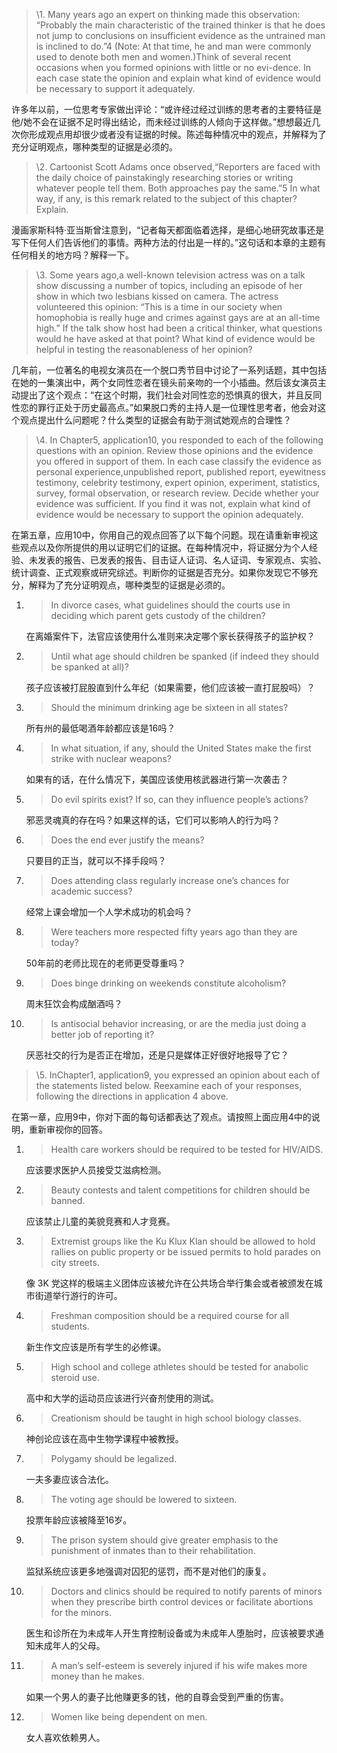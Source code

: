 > \1. Many years ago an expert on thinking made this observation: “Probably the main characteristic of the trained thinker is that he does not jump to conclusions on insufficient evidence as the untrained man is inclined to do.”4 (Note: At that time, he and man were commonly used to denote both men and women.)Think of several recent occasions when you formed opinions with little or no evi-dence. In each case state the opinion and explain what kind of evidence would be necessary to support it adequately.

许多年以前，一位思考专家做出评论：“或许经过经过训练的思考者的主要特征是他/她不会在证据不足时得出结论，而未经过训练的人倾向于这样做。”想想最近几次你形成观点用却很少或者没有证据的时候。陈述每种情况中的观点，并解释为了充分证明观点，哪种类型的证据是必须的。

> \2. Cartoonist Scott Adams once observed,“Reporters are faced with the daily choice of painstakingly researching stories or writing whatever people tell them. Both approaches pay the same.”5 In what way, if any, is this remark related to the subject of this chapter? Explain.

漫画家斯科特·亚当斯曾注意到，“记者每天都面临着选择，是细心地研究故事还是写下任何人们告诉他们的事情。两种方法的付出是一样的。”这句话和本章的主题有任何相关的地方吗？解释一下。

> \3. Some years ago,a well-known television actress was on a talk show discussing a number of topics, including an episode of her show in which two lesbians kissed on camera. The actress volunteered this opinion: “This is a time in our society when homophobia is really huge and crimes against gays are at an all-time high.” If the talk show host had been a critical thinker, what questions would he have asked at that point? What kind of evidence would be helpful in testing the reasonableness of her opinion?

几年前，一位著名的电视女演员在一个脱口秀节目中讨论了一系列话题，其中包括在她的一集演出中，两个女同性恋者在镜头前亲吻的一个小插曲。然后该女演员主动提出了这个观点：“在这个时期，我们社会对同性恋的恐惧真的很大，并且反同性恋的罪行正处于历史最高点。”如果脱口秀的主持人是一位理性思考者，他会对这个观点提出什么问题呢？什么类型的证据会有助于测试她观点的合理性？

> \4. In Chapter5, application10, you responded to each of the following questions with an opinion. Review those opinions and the evidence you offered in support of them. In each case classify the evidence as personal experience,unpublished report, published report, eyewitness testimony, celebrity testimony, expert opinion, experiment, statistics, survey, formal observation, or research review. Decide whether your evidence was sufficient. If you find it was not, explain what kind of evidence would be necessary to support the opinion adequately.

在第五章，应用10中，你用自己的观点回答了以下每个问题。现在请重新审视这些观点以及你所提供的用以证明它们的证据。在每种情况中，将证据分为个人经验、未发表的报告、已发表的报告、目击证人证词、名人证词、专家观点、实验、统计调查、正式观察或研究综述。判断你的证据是否充分。如果你发现它不够充分，解释为了充分证明观点，哪种类型的证据是必须的。

1. > In divorce cases, what guidelines should the courts use in deciding which parent gets custody of the children?

   在离婚案件下，法官应该使用什么准则来决定哪个家长获得孩子的监护权？

2. > Until what age should children be spanked \(if indeed they should be spanked at all\)?

   孩子应该被打屁股直到什么年纪（如果需要，他们应该被一直打屁股吗）？

3. > Should the minimum drinking age be sixteen in all states?

   所有州的最低喝酒年龄都应该是16吗？

4. > In what situation, if any, should the United States make the first strike with nuclear weapons?

   如果有的话，在什么情况下，美国应该使用核武器进行第一次袭击？

5. > Do evil spirits exist? If so, can they influence people’s actions?

   邪恶灵魂真的存在吗？如果这样的话，它们可以影响人的行为吗？

6. > Does the end ever justify the means?

   只要目的正当，就可以不择手段吗？

7. > Does attending class regularly increase one’s chances for academic success?

   经常上课会增加一个人学术成功的机会吗？

8. > Were teachers more respected fifty years ago than they are today?

   50年前的老师比现在的老师更受尊重吗？

9. > Does binge drinking on weekends constitute alcoholism?

   周末狂饮会构成酗酒吗？

10. > Is antisocial behavior increasing, or are the media just doing a better job of reporting it?

     厌恶社交的行为是否正在增加，还是只是媒体正好很好地报导了它？

> \5. InChapter1, application9, you expressed an opinion about each of the statements listed below. Reexamine each of your responses, following the directions in application 4 above.

在第一章，应用9中，你对下面的每句话都表达了观点。请按照上面应用4中的说明，重新审视你的回答。

1. > Health care workers should be required to be tested for HIV\/AIDS.

   应该要求医护人员接受艾滋病检测。

2. > Beauty contests and talent competitions for children should be banned.

   应该禁止儿童的美貌竞赛和人才竞赛。

3. > Extremist groups like the Ku Klux Klan should be allowed to hold rallies on public property or be issued permits to hold parades on city streets.

   像 3K 党这样的极端主义团体应该被允许在公共场合举行集会或者被颁发在城市街道举行游行的许可。

4. > Freshman composition should be a required course for all students.

   新生作文应该是所有学生的必修课。

5. > High school and college athletes should be tested for anabolic steroid use.

   高中和大学的运动员应该进行兴奋剂使用的测试。

6. > Creationism should be taught in high school biology classes.

   神创论应该在高中生物学课程中被教授。

7. > Polygamy should be legalized.

   一夫多妻应该合法化。

8. > The voting age should be lowered to sixteen.

   投票年龄应该被降至16岁。

9. > The prison system should give greater emphasis to the punishment of inmates than to their rehabilitation.

   监狱系统应该更多地强调对囚犯的惩罚，而不是对他们的康复。

10. > Doctors and clinics should be required to notify parents of minors when they prescribe birth control devices or facilitate abortions for the minors.

    医生和诊所在为未成年人开生育控制设备或为未成年人堕胎时，应该被要求通知未成年人的父母。

11. > A man’s self-esteem is severely injured if his wife makes more money than he makes.

    如果一个男人的妻子比他赚更多的钱，他的自尊会受到严重的伤害。

12. > Women like being dependent on men.

    女人喜欢依赖男人。